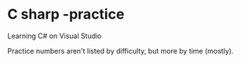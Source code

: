 # C sharp -practice
Learning C# on Visual Studio

Practice numbers aren't listed by difficulty, but more by time (mostly).

